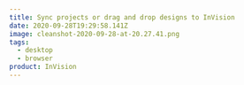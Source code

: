 ```yaml
---
title: Sync projects or drag and drop designs to InVision
date: 2020-09-28T19:29:58.141Z
image: cleanshot-2020-09-28-at-20.27.41.png
tags:
  - desktop
  - browser
product: InVision
---
```

